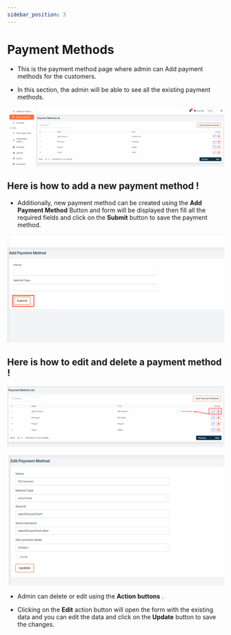 ```yaml
---
sidebar_position: 3
---
```


# Payment Methods


- This is the payment method page where admin can Add payment methods for the customers.

- In this section, the admin will be able to see all the existing payment methods.

![Payment Method](./img/2.png)


## Here is how to add a new payment method !
- Additionally, new payment method can be created using the **Add Payment Method** Button and form will be displayed then fill all the required fields and click on the **Submit** button to save the payment method.

![Add Payment Method](./img/3.png)


## Here is how to edit and delete a payment method !

![Edit Payment Method](./img/4.png)

![Delete Payment Method](./img/5.png)

- Admin can delete or edit using the **Action buttons** .


- Clicking on the **Edit** action button will open the form with the existing data and you can edit the data and click on the **Update** button to save the changes.